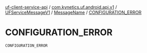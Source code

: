 [uf-client-service-api](../../../index.md) / [com.kynetics.uf.android.api.v1](../../index.md) / [UFServiceMessageV1](../index.md) / [MessageName](index.md) / [CONFIGURATION_ERROR](./-c-o-n-f-i-g-u-r-a-t-i-o-n_-e-r-r-o-r.md)

# CONFIGURATION_ERROR

`CONFIGURATION_ERROR`